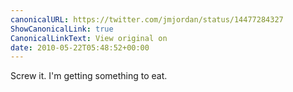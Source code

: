 ```yaml
---
canonicalURL: https://twitter.com/jmjordan/status/14477284327
ShowCanonicalLink: true
CanonicalLinkText: View original on
date: 2010-05-22T05:48:52+00:00
---
```

Screw it. I'm getting something to eat.